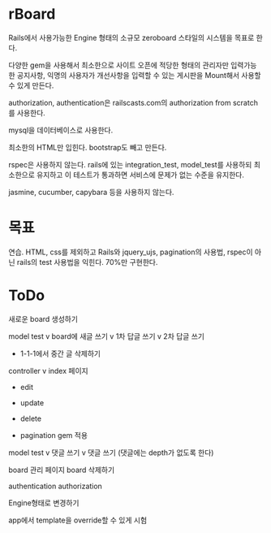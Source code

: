 rBoard
======

Rails에서 사용가능한 Engine 형태의 소규모 zeroboard 스타일의 시스템을 목표로 한다. 

다양한 gem을 사용해서 최소한으로 사이트 오픈에 적당한 형태의
관리자만 입력가능 한 공지사항, 익명의 사용자가 개선사항을 입력할 수 있는 게시판을 
Mount해서 사용할 수 있게 만든다. 

authorization, authentication은 railscasts.com의 authorization from scratch를 
사용한다. 

mysql을 데이터베이스로 사용한다.

최소한의 HTML만 입힌다. bootstrap도 빼고 만든다. 

rspec은 사용하지 않는다. rails에 있는 integration\_test, model\_test를 사용하되
최소한으로 유지하고 이 테스트가 통과하면 서비스에 문제가 없는 수준을 
유지한다. 

jasmine, cucumber, capybara 등을 사용하지 않는다. 

목표 
====
연습. HTML, css를 제외하고 Rails와 jquery\_ujs, pagination의 
사용법, rspec이 아닌 rails의 test 사용법을 익힌다. 70%만 구현한다. 


ToDo
====

새로운 board 생성하기 

model test 
v board에 새글 쓰기
v 1차 답글 쓰기 
v 2차 답글 쓰기
- 1-1-1에서 중간 글 삭제하기 

controller
v index 페이지
- edit
- update
- delete

- pagination gem 적용 


model test
v 댓글 쓰기 
v 댓글 쓰기 (댓글에는 depth가 없도록 한다)


board 관리 페이지 
board 삭제하기 

authentication
authorization

Engine형태로 변경하기 

app에서 template을 override할 수 있게 시험 


